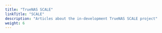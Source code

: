 ```yaml
---
title: "TrueNAS SCALE"
linkTitle: "SCALE"
description: "Articles about the in-development TrueNAS SCALE project"
weight: 6
---
```


